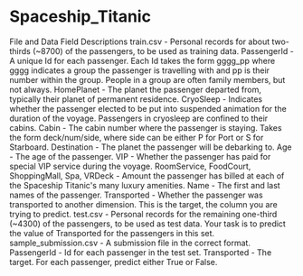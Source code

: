 # Spaceship_Titanic

File and Data Field Descriptions
train.csv - Personal records for about two-thirds (~8700) of the passengers, to be used as training data.
PassengerId - A unique Id for each passenger. Each Id takes the form gggg_pp where gggg indicates a group the passenger is travelling with and pp is their number within the group. People in a group are often family members, but not always.
HomePlanet - The planet the passenger departed from, typically their planet of permanent residence.
CryoSleep - Indicates whether the passenger elected to be put into suspended animation for the duration of the voyage. Passengers in cryosleep are confined to their cabins.
Cabin - The cabin number where the passenger is staying. Takes the form deck/num/side, where side can be either P for Port or S for Starboard.
Destination - The planet the passenger will be debarking to.
Age - The age of the passenger.
VIP - Whether the passenger has paid for special VIP service during the voyage.
RoomService, FoodCourt, ShoppingMall, Spa, VRDeck - Amount the passenger has billed at each of the Spaceship Titanic's many luxury amenities.
Name - The first and last names of the passenger.
Transported - Whether the passenger was transported to another dimension. This is the target, the column you are trying to predict.
test.csv - Personal records for the remaining one-third (~4300) of the passengers, to be used as test data. Your task is to predict the value of Transported for the passengers in this set.
sample_submission.csv - A submission file in the correct format.
PassengerId - Id for each passenger in the test set.
Transported - The target. For each passenger, predict either True or False.
